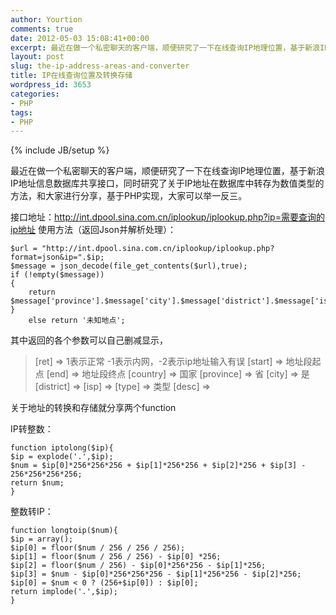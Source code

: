 ```yaml
---
author: Yourtion
comments: true
date: 2012-05-03 15:08:41+00:00
excerpt: 最近在做一个私密聊天的客户端，顺便研究了一下在线查询IP地理位置，基于新浪IP地址信息数据库共享接口，同时研究了关于IP地址在数据库中转存为数值类型的方法，和大家进行分享，基于PHP实现，大家可以举一反三。
layout: post
slug: the-ip-address-areas-and-converter
title: IP在线查询位置及转换存储
wordpress_id: 3653
categories:
- PHP
tags:
- PHP
---
```

{% include JB/setup %}

最近在做一个私密聊天的客户端，顺便研究了一下在线查询IP地理位置，基于新浪IP地址信息数据库共享接口，同时研究了关于IP地址在数据库中转存为数值类型的方法，和大家进行分享，基于PHP实现，大家可以举一反三。

接口地址：http://int.dpool.sina.com.cn/iplookup/iplookup.php?ip=需要查询的ip地址
使用方法（返回Json并解析处理）：

```
$url = "http://int.dpool.sina.com.cn/iplookup/iplookup.php?format=json&ip=".$ip;
$message = json_decode(file_get_contents($url),true);
if (!empty($message))
{
	return $message['province'].$message['city'].$message['district'].$message['isp'];
}
	else return '未知地点';
```

其中返回的各个参数可以自己删减显示，


<blockquote>[ret] => 1表示正常 -1表示内网，-2表示ip地址输入有误
[start] => 地址段起点
[end] => 地址段终点
[country] => 国家
[province] => 省
[city] => 是
[district] =>
[isp] =>
[type] => 类型
[desc] =></blockquote>


关于地址的转换和存储就分享两个function

IP转整数：

```
function iptolong($ip){
$ip = explode('.',$ip);
$num = $ip[0]*256*256*256 + $ip[1]*256*256 + $ip[2]*256 + $ip[3] - 256*256*256*256;
return $num;
}
```

整数转IP：

```
function longtoip($num){
$ip = array();
$ip[0] = floor($num / 256 / 256 / 256);
$ip[1] = floor($num / 256 / 256) - $ip[0] *256;
$ip[2] = floor($num / 256) - $ip[0]*256*256 - $ip[1]*256;
$ip[3] = $num - $ip[0]*256*256*256 - $ip[1]*256*256 - $ip[2]*256;
$ip[0] = $num < 0 ? (256+$ip[0]) : $ip[0];
return implode('.',$ip);
}
```

